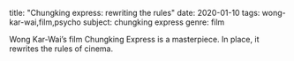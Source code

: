 title: "Chungking express: rewriting the rules"
date: 2020-01-10
tags: wong-kar-wai,film,psycho
subject: chungking express
genre: film

Wong Kar-Wai’s film Chungking Express is a masterpiece. In place, it rewrites the rules of cinema.
